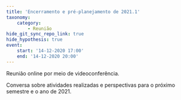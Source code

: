 ```yaml
---
title: 'Encerramento e pré-planejamento de 2021.1'
taxonomy:
    category:
        - Reunião
hide_git_sync_repo_link: true
hide_hypothesis: true
event:
    start: '14-12-2020 17:00'
    end: '14-12-2020 20:00'
---
```


Reunião online por meio de videoconferência.

Conversa sobre atividades realizadas e perspectivas para o próximo semestre e o ano de 2021.